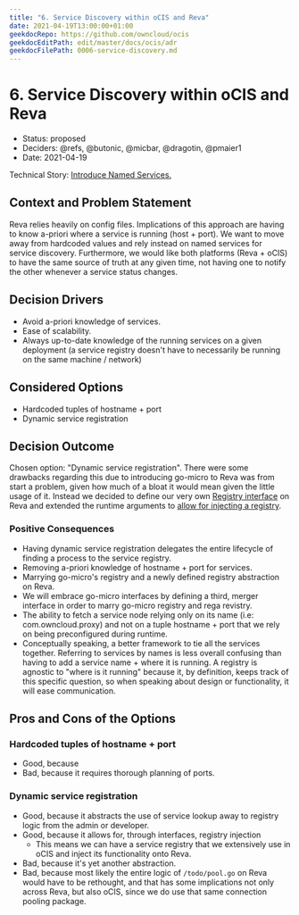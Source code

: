 ```yaml
---
title: "6. Service Discovery within oCIS and Reva"
date: 2021-04-19T13:00:00+01:00
geekdocRepo: https://github.com/owncloud/ocis
geekdocEditPath: edit/master/docs/ocis/adr
geekdocFilePath: 0006-service-discovery.md
---
```


# 6. Service Discovery within oCIS and Reva

* Status: proposed
* Deciders: @refs, @butonic, @micbar, @dragotin, @pmaier1
* Date: 2021-04-19

Technical Story: [Introduce Named Services.](https://github.com/cs3org/reva/pull/1509)

## Context and Problem Statement

Reva relies heavily on config files. Implications of this approach are having to know a-priori where a service is running (host + port). We want to move away from hardcoded values and rely instead on named services for service discovery. Furthermore, we would like both platforms (Reva + oCIS) to have the same source of truth at any given time, not having one to notify the other whenever a service status changes.

## Decision Drivers

* Avoid a-priori knowledge of services.
* Ease of scalability.
* Always up-to-date knowledge of the running services on a given deployment (a service registry doesn't have to necessarily be running on the same machine / network)

## Considered Options

* Hardcoded tuples of hostname + port
* Dynamic service registration

## Decision Outcome

Chosen option: "Dynamic service registration". There were some drawbacks regarding this due to introducing go-micro to Reva was from start a problem, given how much of a bloat it would mean given the little usage of it. Instead we decided to define our very own [Registry interface](https://github.com/refs/reva/blob/58d013a7509d1941834e1bc814e9a9fa8bff00b1/pkg/registry/registry.go#L22-L35) on Reva and extended the runtime arguments to [allow for injecting a registry](https://github.com/refs/reva/blob/58d013a7509d1941834e1bc814e9a9fa8bff00b1/cmd/revad/runtime/option.go#L53-L58).

### Positive Consequences

* Having dynamic service registration delegates the entire lifecycle of finding a process to the service registry.
* Removing a-priori knowledge of hostname + port for services.
* Marrying go-micro's registry and a newly defined registry abstraction on Reva.
* We will embrace go-micro interfaces by defining a third, merger interface in order to marry go-micro registry and rega revistry.
* The ability to fetch a service node relying only on its name (i.e: com.owncloud.proxy) and not on a tuple hostname + port that we rely on being preconfigured during runtime.
* Conceptually speaking, a better framework to tie all the services together. Referring to services by names is less overall confusing than having to add a service name + where it is running. A registry is agnostic to "where is it running" because it, by definition, keeps track of this specific question, so when speaking about design or functionality, it will ease communication.

## Pros and Cons of the Options

### Hardcoded tuples of hostname + port

* Good, because
* Bad, because it requires thorough planning of ports.

### Dynamic service registration

* Good, because it abstracts the use of service lookup away to registry logic from the admin or developer.
* Good, because it allows for, through interfaces, registry injection
  * This means we can have a service registry that we extensively use in oCIS and inject its functionality onto Reva.
* Bad, because it's yet another abstraction.
* Bad, because most likely the entire logic of `/todo/pool.go` on Reva would have to be rethought, and that has some implications not only across Reva, but also oCIS, since we do use that same connection pooling package.
